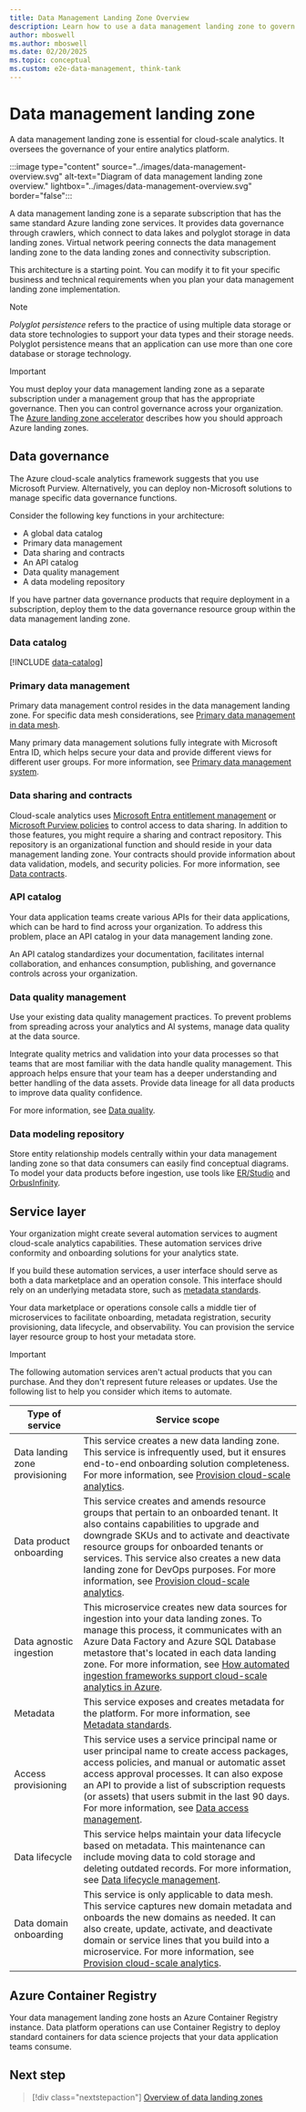 ```yaml
---
title: Data Management Landing Zone Overview
description: Learn how to use a data management landing zone to govern your analytics platform, including data governance, lifecycle management, and metadata registration.
author: mboswell
ms.author: mboswell
ms.date: 02/20/2025
ms.topic: conceptual
ms.custom: e2e-data-management, think-tank
---
```


# Data management landing zone

A data management landing zone is essential for cloud-scale analytics. It oversees the governance of your entire analytics platform.

:::image type="content" source="../images/data-management-overview.svg" alt-text="Diagram of data management landing zone overview." lightbox="../images/data-management-overview.svg" border="false":::

A data management landing zone is a separate subscription that has the same standard Azure landing zone services. It provides data governance through crawlers, which connect to data lakes and polyglot storage in data landing zones. Virtual network peering connects the data management landing zone to the data landing zones and connectivity subscription.

This architecture is a starting point. You can modify it to fit your specific business and technical requirements when you plan your data management landing zone implementation.

> [!NOTE]
> *Polyglot persistence* refers to the practice of using multiple data storage or data store technologies to support your data types and their storage needs. Polyglot persistence means that an application can use more than one core database or storage technology.

> [!IMPORTANT]
> You must deploy your data management landing zone as a separate subscription under a management group that has the appropriate governance. Then you can control governance across your organization. The [Azure landing zone accelerator](../../../ready/landing-zone/index.md#azure-verified-modules-for-platform-landing-zones) describes how you should approach Azure landing zones.

## Data governance

The Azure cloud-scale analytics framework suggests that you use Microsoft Purview. Alternatively, you can deploy non-Microsoft solutions to manage specific data governance functions.

Consider the following key functions in your architecture:

- A global data catalog
- Primary data management
- Data sharing and contracts
- An API catalog
- Data quality management
- A data modeling repository

If you have partner data governance products that require deployment in a subscription, deploy them to the data governance resource group within the data management landing zone.

### Data catalog

[!INCLUDE [data-catalog](../../cloud-scale-analytics/includes/data-catalog.md)]

### Primary data management

Primary data management control resides in the data management landing zone. For specific data mesh considerations, see [Primary data management in data mesh](../../cloud-scale-analytics/architectures/data-mesh-master-data-management.md).

Many primary data management solutions fully integrate with Microsoft Entra ID, which helps secure your data and provide different views for different user groups. For more information, see [Primary data management system](../govern-master-data.md).

### Data sharing and contracts

Cloud-scale analytics uses [Microsoft Entra entitlement management](/azure/active-directory/governance/entitlement-management-overview) or [Microsoft Purview policies](../secure-data-privacy.md) to control access to data sharing. In addition to those features, you might require a sharing and contract repository. This repository is an organizational function and should reside in your data management landing zone. Your contracts should provide information about data validation, models, and security policies. For more information, see [Data contracts](../../cloud-scale-analytics/architectures/data-contracts.md).

### API catalog

Your data application teams create various APIs for their data applications, which can be hard to find across your organization. To address this problem, place an API catalog in your data management landing zone.

An API catalog standardizes your documentation, facilitates internal collaboration, and enhances consumption, publishing, and governance controls across your organization.

### Data quality management

Use your existing data quality management practices. To prevent problems from spreading across your analytics and AI systems, manage data quality at the data source.

Integrate quality metrics and validation into your data processes so that teams that are most familiar with the data handle quality management. This approach helps ensure that your team has a deeper understanding and better handling of the data assets. Provide data lineage for all data products to improve data quality confidence.

For more information, see [Data quality](../../cloud-scale-analytics/govern-data-quality.md).

### Data modeling repository

Store entity relationship models centrally within your data management landing zone so that data consumers can easily find conceptual diagrams. To model your data products before ingestion, use tools like [ER/Studio](https://erstudio.com/) and [OrbusInfinity](https://www.orbussoftware.com/orbusinfinity).

## Service layer

Your organization might create several automation services to augment cloud-scale analytics capabilities. These automation services drive conformity and onboarding solutions for your analytics state.

If you build these automation services, a user interface should serve as both a data marketplace and an operation console. This interface should rely on an underlying metadata store, such as [metadata standards](../../cloud-scale-analytics/govern-metadata-standards.md).

Your data marketplace or operations console calls a middle tier of microservices to facilitate onboarding, metadata registration, security provisioning, data lifecycle, and observability. You can provision the service layer resource group to host your metadata store.

> [!IMPORTANT]
> The following automation services aren't actual products that you can purchase. And they don't represent future releases or updates. Use the following list to help you consider which items to automate.

| Type of service                        | Service scope                    |
|--------------------------------|-----------------------------------|
| Data landing zone provisioning | This service creates a new data landing zone. This service is infrequently used, but it ensures end-to-end onboarding solution completeness. For more information, see [Provision cloud-scale analytics](../../cloud-scale-analytics/manage-provision-platform.md).                                        |
| Data product onboarding        | This service creates and amends resource groups that pertain to an onboarded tenant. It also contains capabilities to upgrade and downgrade SKUs and to activate and deactivate resource groups for onboarded tenants or services. This service also creates a new data landing zone for DevOps purposes. For more information, see [Provision cloud-scale analytics](../../cloud-scale-analytics/manage-provision-platform.md). |
| Data agnostic ingestion        | This microservice creates new data sources for ingestion into your data landing zones. To manage this process, it communicates with an Azure Data Factory and Azure SQL Database metastore that's located in each data landing zone. For more information, see [How automated ingestion frameworks support cloud-scale analytics in Azure](../best-practices/automated-ingestion-pattern.md). |
| Metadata                       | This service exposes and creates metadata for the platform. For more information, see [Metadata standards](../../cloud-scale-analytics/govern-metadata-standards.md). |
| Access provisioning            | This service uses a service principal name or user principal name to create access packages, access policies, and manual or automatic asset access approval processes. It can also expose an API to provide a list of subscription requests (or assets) that users submit in the last 90 days. For more information, see [Data access management](../../cloud-scale-analytics/secure.md).         |
| Data lifecycle                 | This service helps maintain your data lifecycle based on metadata. This maintenance can include moving data to cold storage and deleting outdated records. For more information, see [Data lifecycle management](../../cloud-scale-analytics/govern-lifecycle.md).                                                                                              |
| Data domain onboarding         | This service is only applicable to data mesh. This service captures new domain metadata and onboards the new domains as needed. It can also create, update, activate, and deactivate domain or service lines that you build into a microservice. For more information, see [Provision cloud-scale analytics](../../cloud-scale-analytics/manage-provision-platform.md). |

## Azure Container Registry

Your data management landing zone hosts an Azure Container Registry instance. Data platform operations can use Container Registry to deploy standard containers for data science projects that your data application teams consume.

## Next step

> [!div class="nextstepaction"]
> [Overview of data landing zones](./data-landing-zone.md)
